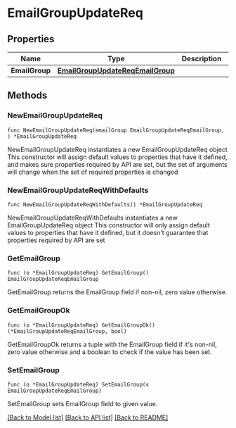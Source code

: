 # EmailGroupUpdateReq

## Properties

Name | Type | Description | Notes
------------ | ------------- | ------------- | -------------
**EmailGroup** | [**EmailGroupUpdateReqEmailGroup**](EmailGroupUpdateReqEmailGroup.md) |  | 

## Methods

### NewEmailGroupUpdateReq

`func NewEmailGroupUpdateReq(emailGroup EmailGroupUpdateReqEmailGroup, ) *EmailGroupUpdateReq`

NewEmailGroupUpdateReq instantiates a new EmailGroupUpdateReq object
This constructor will assign default values to properties that have it defined,
and makes sure properties required by API are set, but the set of arguments
will change when the set of required properties is changed

### NewEmailGroupUpdateReqWithDefaults

`func NewEmailGroupUpdateReqWithDefaults() *EmailGroupUpdateReq`

NewEmailGroupUpdateReqWithDefaults instantiates a new EmailGroupUpdateReq object
This constructor will only assign default values to properties that have it defined,
but it doesn't guarantee that properties required by API are set

### GetEmailGroup

`func (o *EmailGroupUpdateReq) GetEmailGroup() EmailGroupUpdateReqEmailGroup`

GetEmailGroup returns the EmailGroup field if non-nil, zero value otherwise.

### GetEmailGroupOk

`func (o *EmailGroupUpdateReq) GetEmailGroupOk() (*EmailGroupUpdateReqEmailGroup, bool)`

GetEmailGroupOk returns a tuple with the EmailGroup field if it's non-nil, zero value otherwise
and a boolean to check if the value has been set.

### SetEmailGroup

`func (o *EmailGroupUpdateReq) SetEmailGroup(v EmailGroupUpdateReqEmailGroup)`

SetEmailGroup sets EmailGroup field to given value.



[[Back to Model list]](../README.md#documentation-for-models) [[Back to API list]](../README.md#documentation-for-api-endpoints) [[Back to README]](../README.md)


